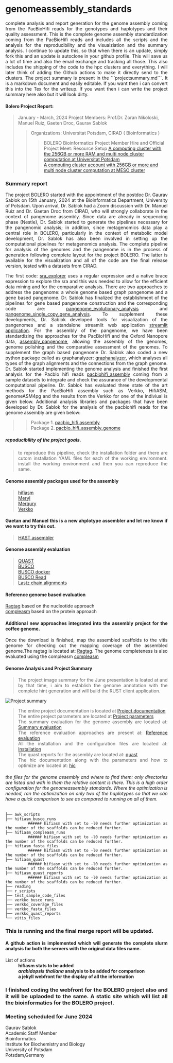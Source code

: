 # genomeassembly_standards
<div align = "justify"> complete analysis and report generation for the genome assembly coming from the PacBioHifi reads for the genotypes and haplotypes and their quality assessment. This is the complete genome assembly standardization coming from the PacBioHifi reads and includes all the scripts and the analysis for the reproducibility and the visualziation and the summary analysis. I continue to update this, so that when there is an update, simply fork this and an update is autoclone in your github profile. This will save us a lot of time and also the email exchange and tracking all those. This also includes the shipping of the code to the hpc clusters and everything. I will later think of adding the Github actions to make it directly send to the clusters. The project summary is present in the ```projectsummary.md```. It is a markdown document and easily editable. If you want then i can convert this into the Tex for the writeup. If you want then i can write the project summary here also but it will look dirty. </div>

#### Bolero Project Report:
> January - March, 2024
> Project Members: Prof.Dr. Zoran Nikoloski, Manuel Ruiz, Gaeten Droc, Gaurav Sablok 
>> Organizations: Universitat Potsdam, CIRAD ( Bioinformatics )
>>> BOLERO Bioinformatics
>>> Project Member Hire and Official Project Meet: 
> Resource Setup
   >> [A computing cluster with the 256GB or more RAM and multi node cluster computation at Universitat Potsdam](https://docs.hpc.uni-potsdam.de/) \
   >> [A computing cluster account with 256GB or more and multi node cluster computation at MESO cluster](https://meso-lr.umontpellier.fr/documentation-utilisateurs/)
   
### Summary report
<div align = "justify"> The project BOLERO started with the appointment of the postdoc Dr. Gaurav Sablok on 15th January, 2024 at the Bioinformatics Department, University of Potsdam. Upon arrival, Dr. Sablok had a Zoom discussion with Dr. Manuel Ruiz and Dr. Gaetan Droc from CIRAD, who will strongly collaborate in the context of pangenome assembly. Since data are already in sequencing phase (Nestle), Dr. Sablok started to generate the pipelines necessary for the pangenomic analysis; in addition, since metagenomics data play a central role in BOLERO, particularly in the context of metabolic model development, Dr. Sablok has also been involved in setting up the computational pipelines for metagenomics analysis. The complete pipeline for analysis of the genomes and the pangenome is in the process of generation following complete layout for the project BOLERO. The latter is available for the visualization and all of the code are the final release version, tested with a datasets from CIRAD. 
   
   The first code: [sra_explorer](https://github.com/sablokgaurav/genome_pangenome_sra-explorer) uses a regular expression and a native brace expression to explore the sra and this was needed to allow for the efficient data mining and for the comparative analysis. There are two approaches to address the pangenome: a whole genome based graph pangenome and a gene based pangenome. Dr. Sablok has finalized the establishment of the pipelines for gene based pangenome construction and the corresponding code are: [pangenome_evolutionary_analysis](https://github.com/sablokgaurav/pangenome_evolutionary_analysis) and [pangenome_single_copy_gene_analysis](https://github.com/sablokgaurav/pangenome_single_copy_gene_analysis). To supplement these developments, Dr. Sablok developed tools for visualization of the pangenomes and a standalone streamlit web application [streamlit application](https://github.com/sablokgaurav/pangenome_visualization_utilities). For the assembly of the pangenome, we have been standardizing the approaches for the PacBioHifi  and the Oxford Nanopore data, [assembly_pangenome](https://github.com/sablokgaurav/pangraphs_pacbio_nanopore_genome_assembly), allowing the assembly of the genomes, genome polishing and the comparative assessment of the genomes. To supplement the graph based pangenome Dr. Sablok also coded a new python package called as graphanalyzer: [graphanalyzer](https://github.com/sablokgaurav/graphanalyzer), which analyses all types of the graph alignments and the connections from the graph genome. Dr. Sablok started implementing the genome analysis and finished the first analysis for the PacbIo hifi reads [pacbiohifi_assembly](https://github.com/sablokgaurav/pacbiohifi_universitat_potsdam) coming from a sample datasets to integrate and check the assurance of the developmental computational pipeline. Dr. Sablok has evaluated three state of the art methods for the PacBioHifi assembly such as Verkko, HifiASM, genomeASM4pg and the results from the Verkko for one of the indiviual is given below. Additional analysis libraries and packages that have been developed by Dr. Sablok for the analysis of the pacbiohifi reads for the genome assembly are given below: 
   
>> Package 1. [pacbio_hifi assembly](https://github.com/sablokgaurav/pacbiohifi_universitat_potsdam) \
>> Package 2. [pacbio_hifi_assembly_genome](https://github.com/sablokgaurav/gawk_awk_paf_aligned_genome_fractions)

##### repoducibility of the project goals.
> to reproduce this pipeline, check the installation folder and there are cutom installation YAML files for each of the working environment. install the working environment and then you can reproduce the same. 

#### Genome assembly packages used for the assembly
> [hifiasm](https://github.com/chhylp123/hifiasm) \
> [Meryl](https://github.com/marbl/meryl) \
> [Merqury](https://github.com/marbl/merqury) \
> [Verkko](https://github.com/marbl/verkko) 
#### Gaetan and Manuel this is a new ahplotype assembler and let me know if we want to try this out.
> [HAST assembler](https://github.com/BGI-Qingdao/HAST) 

#### Genome assembly evaluation
> [QUAST](https://github.com/ablab/quast) \
> [BUSCO](https://github.com/metashot/busco) \
> [BUSCO docker](https://gitlab.com/ezlab/busco) \
> [BUSCO Read](https://busco.ezlab.org/) \
> [Lastz chain alignments](https://github.com/lastz/lastz/tree/master)

#### Reference genome based evaluation
[Ragtag](https://github.com/malonge/RagTag) based on the nucleotide approach \
[compleasm](https://github.com/huangnengCSU/compleasm) based on the protein approach

#### Additional new approaches integrated into the assembly project for the coffee genome.  
Once the download is finished, map the assembled scaffolds to the vitis genome for checking out the mapping coverage of the assembled genome.The ragtag is located at: [Ragtag](https://github.com/malonge/RagTag). The genome completeness is also evaluated using the compleasm [compleasm](https://github.com/huangnengCSU/compleasm)

#### Genome Analysis and Project Summary
> The project image summary for the June presentation is loated at and by that time, i aim to establish the genome annotation with the complete hint generation and will build the RUST client application.

![Project summary](https://github.com/sablokgaurav/genomeassembly_standards/blob/main/projectupdate.png) 

> The entire project documentation is located at [Project documentation](https://github.com/sablokgaurav/genomeassembly_standards/blob/main/projectsummary.md) \
> The entire project parameters are located at [Project parameters](https://github.com/sablokgaurav/genomeassembly_standards/blob/main/projectparameters.md) \
> The summary evaluation for the genome assembly are located at: [Summary evaluation](https://github.com/sablokgaurav/genomeassembly_standards/blob/main/summarystats.md) \
> The reference evaluation approaches are present at: [Reference evaluation](https://github.com/sablokgaurav/genomeassembly_standards/blob/main/referenceevaluation.md) \
> All the installation and the configuration files are located at: [Installation](https://github.com/sablokgaurav/genomeassembly_standards/blob/main/installation.md) \
> The quast reports for the assembly are located at: [quast](https://github.com/sablokgaurav/genomeassembly_standards/blob/main/quastreports.md) \
> The hic documentation along with the parameters and how to optimize are located at: [hic](https://github.com/sablokgaurav/genomeassembly_standards/blob/main/hicdocumentation.md)

###### the files for the genome assembly and where to find them: only directories are listed and with in them the relative content is there. This is a high order configuration for the genomeassembly standards. Where the optimization is needed, ran the optimization on only two of the haplotypes so that we can have a quick comparison to see as compared to running on all of them.
```
├── awk_scripts
├── hifiasm_busco_runs
         ###### hifiasm with set to -l0 needs further optimization as the number of the scaffolds can be reduced further. 
├── hifiasm_compleasm_runs
         ###### hifiasm with set to -l0 needs further optimization as the number of the scaffolds can be reduced further. 
├── hifiasm_fasta_files
         ###### hifiasm with set to -l0 needs further optimization as the number of the scaffolds can be reduced further. 
├── hifiasm_quast
         ###### hifiasm with set to -l0 needs further optimization as the number of the scaffolds can be reduced further. 
├── hifiasm_quast_reports
         ###### hifiasm with set to -l0 needs further optimization as the number of the scaffolds can be reduced further. 
├── reading
├── r_scripts
├── test_sample_code_files
├── verkko_busco_runs
├── verkko_coverage_files
├── verkko_fasta_files
├── verkko_quast_reports
└── vitis_files
```
<p align = "left">
   <h3>
       <b>This is running and the final merge report will be updated.</b>
   </h3>
   <h4>
      <b> A github action is implemented which will generate the complete slurm analysis for both the servers with the original data files name.</b> </br>
   </h4> 
   <d1>
      <dt>List of actions</dt>
         <dd> <b> hifiasm stats to be added </b> </dd>
            <dd> <b> <i> arabidopsis thaliana </i> analysis to be added for comparison  </b> </dd>
              <dd> <b> a jekyll webfront for the display of all the information </b> </dd>
   </d1>
<b>
</b>

### I finished coding the webfront for the BOLERO project also and it will be uplaoded to the same. A static site which will list all the bioinformatics for the BOLERO project. 
   
### Meeting scheduled for June 2024 

Gaurav Sablok \
Academic Staff Member \
Bioinformatics \
Institute for Biochemistry and Biology \
University of Potsdam \
Potsdam,Germany
